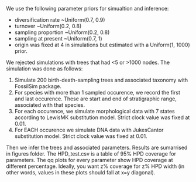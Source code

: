 We use the following parameter priors for simualtion and inference:
  - diversification rate ~Uniform(0.7, 0.9)
  - turnover ~Uniform(0.2, 0.8)
  - sampling proportion ~Uniform(0.2, 0.8)
  - sampling at present ~Uniform(0.7, 1)
  - origin was fixed at 4 in simulations but estimated with a Uniform(1, 1000) prior.


We rejected simulations with trees that had <5 or >1000 nodes. The simulation was done as follows:
1. Simulate 200 birth-death-sampling trees and associated taxonomy with FossilSim package.
2. For species with more than 1 sampled occurence, we record the first and last occurence. 
  These are start and end of stratigraphic range, associated with that species.
3. For each occurence, we simulate morphological data with 7 states according to LewisMK substitution model. 
  Strict clock value was fixed at 0.01.
4. For EACH occurence we simulate DNA data with JukesCantor substitution model. Strict clock value was fixed at 0.01.


Then we infer the trees and associated parameters. Results are sumarrised in figures folder. 
The HPD_test.csv is a table of 95% HPD coverage for parameters. The qq plots for every parameter show HPD coverage at different percentage.
Ideally, you want z% coverage for z% HPD width (in other words, values in these plots should fall at x=y diagonal).
